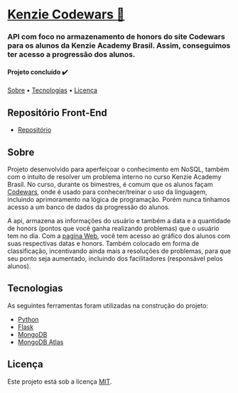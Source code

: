 # [Kenzie Codewars 👾](https://codewars-kenzie-xi.vercel.app/dashboard)

### API com foco no armazenamento de honors do site Codewars para os alunos da Kenzie Academy Brasil. Assim, conseguimos ter acesso a progressão dos alunos.

#### Projeto concluído ✔️

[Sobre](#sobre) • [Tecnologias](#tecnologias) • [Licença](#licença)

## Repositório Front-End
- [Repositório](https://github.com/CalebeNavarro/codewars-front-nosql)

## Sobre

Projeto desenvolvido para aperfeiçoar o conhecimento em NoSQL, também com o intuito de resolver um problema interno no curso Kenzie Academy Brasil. No curso, durante os bimestres, é comum que os alunos façam [Codewars](https://www.codewars.com/), onde é usado para conhecer/treinar o uso da linguagem, incluindo aprimoramento na lógica de programação. Porém nunca tinhamos acesso a um banco de dados da progressão do alunos. 

A api, armazena as informações do usuário e também a data e a quantidade de honors (pontos que você ganha realizando problemas) que o usuário tem no dia. Com a [pagína Web](https://kenzie-codewars.vercel.app), você tem acesso ao gráfico dos alunos com suas respectivas datas e honors. Também colocado em forma de classificação, incentivando ainda mais a resoluções de problemas, para que seu ponto seja aumentado, incluindo dos facilitadores (responsável pelos alunos).


## Tecnologias

As seguintes ferramentas foram utilizadas na construção do projeto:

- [Python](https://docs.python.org/3/)
- [Flask](https://flask.palletsprojects.com/en/2.1.x/)
- [MongoDB](https://www.mongodb.com/)
- [MongoDB Atlas](https://www.mongodb.com/atlas)


## Licença

Este projeto está sob a licença [MIT](https://choosealicense.com/licenses/mit/).
